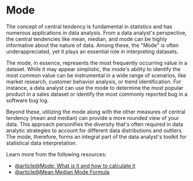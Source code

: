 # Mode

The concept of central tendency is fundamental in statistics and has numerous applications in data analysis. From a data analyst's perspective, the central tendencies like mean, median, and mode can be highly informative about the nature of data. Among these, the "Mode" is often underappreciated, yet it plays an essential role in interpreting datasets.

The mode, in essence, represents the most frequently occurring value in a dataset. While it may appear simplistic, the mode's ability to identify the most common value can be instrumental in a wide range of scenarios, like market research, customer behavior analysis, or trend identification. For instance, a data analyst can use the mode to determine the most popular product in a sales dataset or identify the most commonly reported bug in a software bug log.

Beyond these, utilizing the mode along with the other measures of central tendency (mean and median) can provide a more rounded view of your data. This approach personifies the diversity that's often required in data analytic strategies to account for different data distributions and outliers. The mode, therefore, forms an integral part of the data analyst's toolkit for statistical data interpretation.

Learn more from the following resources:

- [@article@Mode: What is it and how to calculate it](https://www.investopedia.com/terms/m/mode.asp)
- [@article@Mean Median Mode Formula](https://www.cuemath.com/mean-median-mode-formula/)